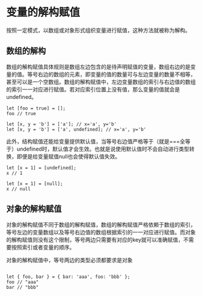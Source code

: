 # 变量的解构赋值

按照一定模式，以数组或对象形式组织变量进行赋值，这种方法就被称为解构。

## 数组的解构

数组的解构赋值具体规则是数组左边包含的是待声明赋值的变量，数组右边的是变量的值。等号右边的数组的元素，即变量的值的数量可与左边变量的数量不相等，甚至可以是一个空数组。数组的解构赋值中，左边变量数组的索引与右边值的数组的索引一一对应进行赋值。若对应索引位置上没有值，那么变量的值就会是undefined。

```
let [foo = true] = [];
foo // true

let [x, y = 'b'] = ['a']; // x='a', y='b'
let [x, y = 'b'] = ['a', undefined]; // x='a', y='b'

```

此外，结构赋值还能给变量提供默认值，当等号右边值严格等于（就是===全等于）undefined时，默认值才会生效。也就是说使用默认值时不会自动进行类型转换，即便是给变量赋值null也会使得默认值失效。

```
let [x = 1] = [undefined];
x // 1

let [x = 1] = [null];
x // null

```


## 对象的解构赋值

对象的解构赋值不同于数组的解构赋值，数组的解构赋值严格依赖于数组的索引，等号左边的变量数组以及等号右边值的数组根据索引的一一对应进行赋值。而对象的解构赋值则没有这个限制，等号两边只需要有对应的key就可以准确赋值，不需要按照索引或者变量的顺序。

对象的解构赋值中，等号两边的类型必须都要求是对象


```

let { foo, bar } = { bar: 'aaa', foo: 'bbb' };
foo // "aaa"
bar // "bbb"
```

